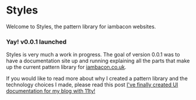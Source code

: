# Styles

Welcome to Styles, the pattern library for iambacon websites.

### Yay! v0.0.1 launched

Styles is very much a work in progress. The goal of version 0.0.1 was to have a documentation site up and running explaining all the parts that make up the current pattern library for [iambacon.co.uk](https://iambacon.co.uk).

If you would like to read more about why I created a pattern library and the technology choices I made, please read this post [I've finally created UI documentation for my blog with 11ty!](https://www.iambacon.co.uk/blog/ive-finally-created-docs-for-my-blog-ui-with-11ty)
